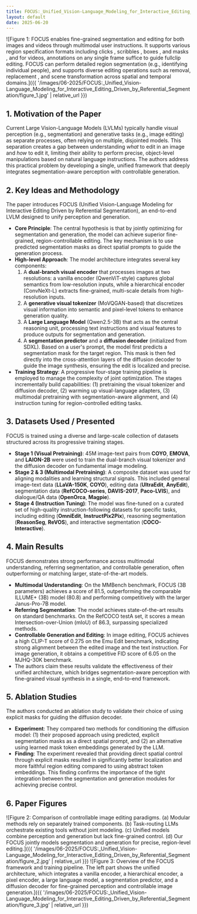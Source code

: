 ```yaml
---
title: FOCUS:_Unified_Vision-Language_Modeling_for_Interactive_Editing_Driven_by_Referential_Segmentation
layout: default
date: 2025-06-20
---
```

![Figure 1: FOCUS enables fine-grained segmentation and editing for both images and videos through multimodal user instructions. It supports various region specification formats including clicks , scribbles , boxes , and masks , and for videos, annotations on any single frame suffice to guide fullclip editing. FOCUS can perform detailed region segmentation (e.g., identifying individual people), and supports diverse editing operations such as removal, replacement , and scene transformation across spatial and temporal domains.]({{ '/images/06-2025/FOCUS:_Unified_Vision-Language_Modeling_for_Interactive_Editing_Driven_by_Referential_Segmentation/figure_1.jpg' | relative_url }})
## 1. Motivation of the Paper
Current Large Vision-Language Models (LVLMs) typically handle visual perception (e.g., segmentation) and generative tasks (e.g., image editing) as separate processes, often relying on multiple, disjointed models. This separation creates a gap between understanding *what* to edit in an image and *how* to edit it, limiting their ability to perform precise, object-level manipulations based on natural language instructions. The authors address this practical problem by developing a single, unified framework that deeply integrates segmentation-aware perception with controllable generation.

## 2. Key Ideas and Methodology
The paper introduces FOCUS (Unified Vision-Language Modeling for Interactive Editing Driven by Referential Segmentation), an end-to-end LVLM designed to unify perception and generation.

-   **Core Principle**: The central hypothesis is that by jointly optimizing for segmentation and generation, the model can achieve superior fine-grained, region-controllable editing. The key mechanism is to use predicted segmentation masks as direct spatial prompts to guide the generation process.
-   **High-level Approach**: The model architecture integrates several key components:
    1.  A **dual-branch visual encoder** that processes images at two resolutions: a vanilla encoder (QwenViT-style) captures global semantics from low-resolution inputs, while a hierarchical encoder (ConvNeXt-L) extracts fine-grained, multi-scale details from high-resolution inputs.
    2.  A **generative visual tokenizer** (MoVQGAN-based) that discretizes visual information into semantic and pixel-level tokens to enhance generation quality.
    3.  A **Large Language Model** (Qwen2.5-3B) that acts as the central reasoning unit, processing text instructions and visual features to produce outputs for segmentation and generation.
    4.  A **segmentation predictor** and a **diffusion decoder** (initialized from SDXL). Based on a user's prompt, the model first predicts a segmentation mask for the target region. This mask is then fed directly into the cross-attention layers of the diffusion decoder to guide the image synthesis, ensuring the edit is localized and precise.
-   **Training Strategy**: A progressive four-stage training pipeline is employed to manage the complexity of joint optimization. The stages incrementally build capabilities: (1) pretraining the visual tokenizer and diffusion decoder, (2) warming up visual-language adapters, (3) multimodal pretraining with segmentation-aware alignment, and (4) instruction tuning for region-controlled editing tasks.

## 3. Datasets Used / Presented
FOCUS is trained using a diverse and large-scale collection of datasets structured across its progressive training stages.
-   **Stage 1 (Visual Pretraining)**: 45M image-text pairs from **COYO**, **EMOVA**, and **LAION-2B** were used to train the dual-branch visual tokenizer and the diffusion decoder on fundamental image modeling.
-   **Stage 2 & 3 (Multimodal Pretraining)**: A composite dataset was used for aligning modalities and learning structural signals. This included general image-text data (**LLaVA-150K**, **COYO**), editing data (**UltraEdit**, **AnyEdit**), segmentation data (**RefCOCO-series**, **DAVIS-2017**, **Paco-LVIS**), and dialogue/QA data (**OpenOrca**, **Magpie**).
-   **Stage 4 (Instruction Tuning)**: The model was fine-tuned on a curated set of high-quality instruction-following datasets for specific tasks, including editing (**OmniEdit**, **InstructPix2Pix**), reasoning segmentation (**ReasonSeg**, **ReVOS**), and interactive segmentation (**COCO-Interactive**).

## 4. Main Results
FOCUS demonstrates strong performance across multimodal understanding, referring segmentation, and controllable generation, often outperforming or matching larger, state-of-the-art models.
-   **Multimodal Understanding**: On the MMBench benchmark, FOCUS (3B parameters) achieves a score of 81.5, outperforming the comparable ILLUME+ (3B) model (80.8) and performing competitively with the larger Janus-Pro-7B model.
-   **Referring Segmentation**: The model achieves state-of-the-art results on standard benchmarks. On the RefCOCO testA set, it scores a mean Intersection-over-Union (mIoU) of 86.3, surpassing specialized methods.
-   **Controllable Generation and Editing**: In image editing, FOCUS achieves a high CLIP-T score of 0.275 on the Emu Edit benchmark, indicating strong alignment between the edited image and the text instruction. For image generation, it obtains a competitive FID score of 6.05 on the MJHQ-30K benchmark.
-   The authors claim these results validate the effectiveness of their unified architecture, which bridges segmentation-aware perception with fine-grained visual synthesis in a single, end-to-end framework.

## 5. Ablation Studies
The authors conducted an ablation study to validate their choice of using explicit masks for guiding the diffusion decoder.
-   **Experiment**: They compared two methods for conditioning the diffusion model: (1) their proposed approach using predicted, explicit segmentation masks as a direct spatial prompt, and (2) an alternative using learned mask token embeddings generated by the LLM.
-   **Finding**: The experiment revealed that providing direct spatial control through explicit masks resulted in significantly better localization and more faithful region editing compared to using abstract token embeddings. This finding confirms the importance of the tight integration between the segmentation and generation modules for achieving precise control.

## 6. Paper Figures
![Figure 2: Comparison of controllable image editing paradigms. (a) Modular methods rely on separately trained components. (b) Task-routing LLMs orchestrate existing tools without joint modeling. (c) Unified models combine perception and generation but lack fine-grained control. (d) Our FOCUS jointly models segmentation and generation for precise, region-level editing.]({{ '/images/06-2025/FOCUS:_Unified_Vision-Language_Modeling_for_Interactive_Editing_Driven_by_Referential_Segmentation/figure_2.jpg' | relative_url }})
![Figure 3: Overview of the FOCUS framework and training pipeline. The left part shows the unified architecture, which integrates a vanilla encoder, a hierarchical encoder, a pixel encoder, a large language model, a segmentation predictor, and a diffusion decoder for fine-grained perception and controllable image generation.]({{ '/images/06-2025/FOCUS:_Unified_Vision-Language_Modeling_for_Interactive_Editing_Driven_by_Referential_Segmentation/figure_3.jpg' | relative_url }})
